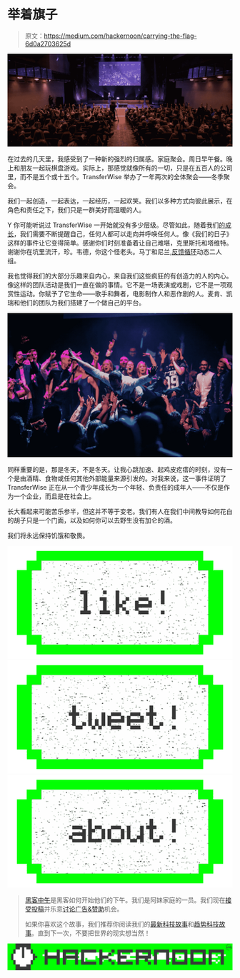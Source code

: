 # 举着旗子

> 原文：<https://medium.com/hackernoon/carrying-the-flag-6d0a2703625d>

![](img/18a5e958f771cc2bd00632debfd814aa.png)

在过去的几天里，我感受到了一种新的强烈的归属感。家庭聚会。周日早午餐。晚上和朋友一起玩棋盘游戏。实际上，那感觉就像所有的一切，只是在五百人的公司里，而不是五个或十五个。TransferWise 举办了一年两次的全体聚会——冬季聚会。

我们一起创造，一起表达，一起经历，一起欢笑。我们以多种方式向彼此展示，在角色和责任之下，我们只是一群美好而温暖的人。

Y 你可能听说过 TransferWise 一开始就没有多少层级。尽管如此，随着我们[的成长](https://hackernoon.com/tagged/grow)，我们需要不断提醒自己，任何人都可以走向并呼唤任何人。像《我们的日子》这样的事件让它变得简单。感谢你们时刻准备着让自己难堪，克里斯托和塔维特。谢谢你在坑里流汗，珍。韦德，你这个怪老头。马丁和尼兰,[反馈循环](https://hackernoon.com/tagged/feedback-looping)动态二人组。

我也觉得我们的大部分乐趣来自内心，来自我们这些疯狂的有创造力的人的内心。像这样的团队活动是我们一直在做的事情。它不是一场表演或戏剧，它不是一项观赏性运动。你赋予了它生命——歌手和舞者，电影制作人和恶作剧的人。麦肯、凯瑞和他们的团队为我们搭建了一个做自己的平台。

![](img/fcc826e5a807a0520db79bb51bca499a.png)

同样重要的是，那是冬天，不是冬天。让我心跳加速、起鸡皮疙瘩的时刻，没有一个是由酒精、食物或任何其他外部能量来源引发的。对我来说，这一事件证明了 TransferWise 正在从一个青少年成长为一个年轻、负责任的成年人——不仅是作为一个企业，而且是在社会上。

长大看起来可能苦乐参半，但这并不等于变老。我们有人在我们中间教导如何花白的胡子只是一个门面，以及如何你可以去野生没有加仑的酒。

我们将永远保持饥饿和敬畏。

[![](img/50ef4044ecd4e250b5d50f368b775d38.png)](http://bit.ly/HackernoonFB)[![](img/979d9a46439d5aebbdcdca574e21dc81.png)](https://goo.gl/k7XYbx)[![](img/2930ba6bd2c12218fdbbf7e02c8746ff.png)](https://goo.gl/4ofytp)

> [黑客中午](http://bit.ly/Hackernoon)是黑客如何开始他们的下午。我们是阿妹家庭的一员。我们现在[接受投稿](http://bit.ly/hackernoonsubmission)并乐意[讨论广告&赞助](mailto:partners@amipublications.com)机会。
> 
> 如果你喜欢这个故事，我们推荐你阅读我们的[最新科技故事](http://bit.ly/hackernoonlatestt)和[趋势科技故事](https://hackernoon.com/trending)。直到下一次，不要把世界的现实想当然！

[![](img/be0ca55ba73a573dce11effb2ee80d56.png)](https://goo.gl/Ahtev1)